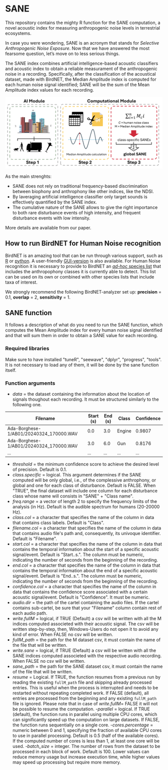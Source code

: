 # SANE
This repository contains the mighty R function for the SANE computation, a novel acoustic index for measuring anthropogenic noise levels in terrestrial ecosystems.

In case you were wondering, SANE is an acronym that stands for _Selective Anthropogenic Noise Exposure_. Now that we have answered the most fearsome question, let’s move on to less serious things.

The SANE index combines artificial intelligence-based acoustic classifiers and acoustic index to obtain a reliable measurament of the anthropogenic noise in a recording. Specifically, after the classification of the acoustical dataset, made with BirdNET, the Median Amplitude index is computed for each human noise signal identified; SANE will be the sum of the Mean Amplitude index values for each recording.

![alt text](https://github.com/matpagle/sane/blob/main/assets/saneworkflow2.png)

As the main strenghts:
- SANE does not rely on traditional frequency-based discrimination between biophony and anthrophony like other indices, like the NDSI.
- By laveraging artificial intelligence classifier only target sounds is effectively quantified by the SANE index.
- The cumulative nature of the SANE allows to give the right importance to both rare disturbance events of high intensity, and frequent disturbance events with low intensity.

More details are available from our paper.

## How to run BirdNET for Human Noise recognition
BirdNET is an amazing tool that can be run through various support, such as [R](https://github.com/birdnet-team/birdnetR) or [python](https://github.com/birdnet-team/birdnet). A user-friendly [GUI-version](https://github.com/birdnet-team/BirdNET-Analyzer) is also available.
For Human Noise recognition it is necessary to provide to BirdNET an [_ad-hoc_ species list](https://github.com/matpagle/sane/blob/main/human_noise_list.txt) that includes the anthropophony classes it is currently able to detect. This list can be used on its own or combined with other species lists that include taxa of interest.

We strongly recommend the following BirdNET-analyzer set up: **precision** = 0.1, **overlap** = 2,  **sensitivity** = 1.
## SANE function
It follows a description of what do you need to run the SANE function, which computes the Mean Amplitude index for every human noise signal identified and that will sum them in order to obtain a SANE value for each recording.
### Required libraries
Make sure to have installed "tuneR", "seewave", "dplyr", "progress", "tools". It is not necessary to load any of them, it will be done by the sane function itself.
### Function arguments
- _data_ = the dataset containing the information about the location of signals thoughout each recording. It must be structured similarly to the following one.

| Filename                                 | Start (s) | End (s) | Class  | Confidence |
| ---------------------------------------- | --------- | ------- | ------ | ---------- |
| Ada-Borghese-1/AB01/20240324\_170000.WAV | 0.0       | 3.0     | Engine | 0.9807     |
| Ada-Borghese-1/AB01/20240324\_170000.WAV | 3.0       | 6.0     | Gun    | 0.8176     |
| ...                                      | ...       | ...     | ...    | ...        |

- _threshold_ = the minimum confidence score to achieve the desired level of precision. Default is 0.1. 
- _class.specific_ = logical. This argument determines if the SANE computed will be only global, i.e., of the complessive anthrophony, or global and one for each class of disturbance. Default is FALSE. When "TRUE", the final dataset will include one column for each disturbance class whose name will consists in "SANE" + "Class name".
- _freq.range_ = a vector of length 2 to specify the frequency limits of the analysis (in Hz). Default is the audible spectrum for humans (20-20000 Hz). 
- _class.col_ = a character that specifies the name of the column in data that contains class labels. Default is "Class".
- _filename.col_ = a character that specifies the name of the column in data that contains audio file's path and, consequently, its univoque identifier. Default is "Filename".
- _start.col_ = a character that specifies the name of the column in data that contains the temporal information about the start of a specific acoustic signal/event. Default is "Start..s.". The column must be numeric, indicating the number of seconds from the beginning of the recording.
- _end.col_ = a character that specifies the name of the column in data that contains the temporal information about the end of a specific acoustic signal/event. Default is "End..s.". The column must be numeric, indicating the number of seconds from the beginning of the recording.  
- _confidence.col_ = a character that specifies the name of the column in data that contains the confidence score associated with a certain acoustic signal/event. Default is "Confidence". It must be numeric.
- _audio.dir_ = the path of the cartel containing the audio files. If the cartel contains sub-cartel, be sure that your "Filename" column contain rest of each audio path.
- _write.fullM_ = logical, if TRUE (Default) a csv will be written with all the M indices computed associeted with their acoustic signal. The csv will be written step-by-step, then, Windows-Users do not open it to avoid any kind of error. When FALSE no csv will be written.
- _fullM_path_ = the path for the M dataset csv, it must contain the name of the file that will be written.
- _write.sane_ = logical, if TRUE (Default) a csv will be written with all the SANE indices computed associeted with the respective audio recording. When FALSE no csv will be written.
- _sane_path_ = the path for the SANE dataset csv, it must contain the name of the file that will be written.
- _resume_ = Logical. If TRUE, the function resumes from a previous run by reading the existing `fullM_path` file and skipping already processed entries. This is useful when the process is interrupted and needs to be restarted without repeating completed work. If FALSE (default), all entries are processed from the beginning and any existing `fullM_path` file is ignored. Please note that in case of _write.fullM_= FALSE it will not be possible to resume the computation.
-_parallel_ = logical. If TRUE (default), the function runs in parallel using multiple CPU cores, which can significantly speed up the computation on large datasets. If FALSE, the function runs sequentially on a single core.
-_cores.percentage_ = numeric between 0 and 1, specifying the fraction of available CPU cores to use in parallel processing. Default is 0.5 (half of the available cores). If the computed number of cores is less than 1, at least one core will be used.
-_batch_size_ = integer. The number of rows from the dataset to be processed in each block of work. Default is 100. Lower values can reduce memory usage but increase execution time, while higher values may speed up processing but require more memory.

